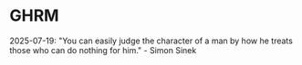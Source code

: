 # GHRM

2025-07-19: "You can easily judge the character of a man by how he treats those who can do nothing for him." - Simon Sinek